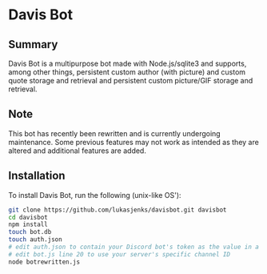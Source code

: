 # Davis Bot

## Summary

Davis Bot is a multipurpose bot made with Node.js/sqlite3 and supports, among other things, persistent custom author (with picture) and custom quote storage and retrieval and persistent custom picture/GIF storage and retrieval.

## Note

This bot has recently been rewritten and is currently undergoing maintenance. Some previous features may not work as intended as they are altered and additional features are added.

## Installation

To install Davis Bot, run the following (unix-like OS'):

```bash
git clone https://github.com/lukasjenks/davisbot.git davisbot
cd davisbot
npm install
touch bot.db
touch auth.json
# edit auth.json to contain your Discord bot's token as the value in a key value pair with the key "token"
# edit bot.js line 20 to use your server's specific channel ID
node botrewritten.js
```
